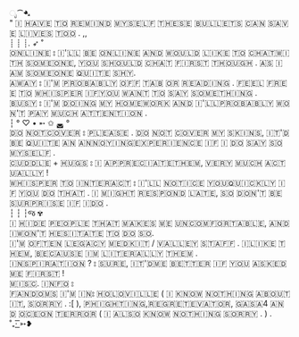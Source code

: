 ೃ⁀➷<br/>
​" 🇮​ ​🇭​​🇦​​🇻​​🇪​ ​🇹​​🇴​ ​🇷​​🇪​​🇲​​🇮​​🇳​​🇩​ ​🇲​​🇾​​🇸​​🇪​​🇱​​🇫​ ​🇹​​🇭​​🇪​​🇸​​🇪​ ​🇧​​🇺​​🇱​​🇱​​🇪​​🇹​​🇸​ ​🇨​​🇦​​🇳​ ​🇸​​🇦​​🇻​​🇪​ ​🇱​​🇮​​🇻​​🇪​​🇸​ ​🇹​​🇴​​🇴​ . ,,<br/>
┊ ┊ ┊. ➶ ˚<br/>
​🇴​​🇳​​🇱​​🇮​​🇳​​🇪​​ ⦂ ​🇮​'​🇱​​🇱​ ​🇧​​🇪​ ​🇴​​🇳​​🇱​​🇮​​🇳​​🇪​ ​🇦​​🇳​​🇩​ ​🇼​​🇴​​🇺​​🇱​​🇩​ ​🇱​​🇮​​🇰​​🇪​ ​🇹​​🇴​ ​🇨​​🇭​​🇦​​🇹​ ​🇼​​🇮​​🇹​​🇭​ ​🇸​​🇴​​🇲​​🇪​​🇴​​🇳​​🇪​, ​🇾​​🇴​​🇺​ ​🇸​​🇭​​🇴​​🇺​​🇱​​🇩​ ​🇨​​🇭​​🇦​​🇹​ ​🇫​​🇮​​🇷​​🇸​​🇹​ ​🇹​​🇭​​🇴​​🇺​​🇬​​🇭​ . ​🇦​​🇸​ ​🇮​ ​🇦​​🇲​ ​🇸​​🇴​​🇲​​🇪​​🇴​​🇳​​🇪​ ​🇶​​🇺​​🇮​​🇹​​🇪​ ​🇸​​🇭​​🇾​ .<br/>
​🇦​​🇼​​🇦​​🇾​ ⦂ ​🇮​'🇲​ ​🇵​​🇷​​🇴​​🇧​​🇦​​🇧​​🇱​​🇾​ ​🇴​​🇫​​🇫​ ​🇹​​🇦​​🇧 ​🇴​​🇷​ ​🇷​​🇪​​🇦​​🇩​​🇮​​🇳​​🇬​​ . ​🇫​​🇪​​🇪​​🇱​ ​🇫​​🇷​​🇪​​🇪​ ​🇹​​🇴​ ​🇼​​🇭​​🇮​​🇸​​🇵​​🇪​​🇷​ ​🇮​​🇫​ ​🇾​​🇴​​🇺​ ​🇼​​🇦​​🇳​​🇹​ ​🇹​​🇴​ ​🇸​​🇦​​🇾​ ​🇸​​🇴​​🇲​​🇪​​🇹​​🇭​​🇮​​🇳​​🇬​ .<br/>
​🇧​​🇺​​🇸​​🇾​ ⦂ ​🇮​'​🇲​ ​🇩​​🇴​​🇮​​🇳​​🇬​ ​🇲​​🇾​ ​🇭​​🇴​​🇲​​🇪​​🇼​​🇴​​🇷​​🇰​ ​🇦​​🇳​​🇩​ ​🇮​'​🇱​​🇱​ ​🇵​​🇷​​🇴​​🇧​​🇦​​🇧​​🇱​​🇾​ ​🇼​​🇴​​🇳'🇹​ ​🇵​​🇦​​🇾​ ​🇲​​🇺​​🇨​​🇭​ ​🇦​​🇹​​🇹​​🇪​​🇳​​🇹​​🇮​​🇴​​🇳​ .<br/>
┆ ° ♡ • ➵ ✩ ◛ °<br/>
🇩​​🇴​ ​🇳​​🇴​​🇹​ ​🇨​​🇴​​🇻​​🇪​​🇷​ ⦂ ​🇵​​🇱​​🇪​​🇦​​🇸​​🇪​ .  ​🇩​​🇴​ ​🇳​​🇴​​🇹​ ​🇨​​🇴​​🇻​​🇪​​🇷​ ​🇲​​🇾​ ​🇸​​🇰​​🇮​​🇳​​🇸​, ​🇮​​🇹​'🇩​ ​🇧​​🇪​ ​🇶​​🇺​​🇮​​🇹​​🇪​ ​🇦​​🇳​ ​🇦​​🇳​​🇳​​🇴​​🇾​​🇮​​🇳​​🇬​ ​🇪​​🇽​​🇵​​🇪​​🇷​​🇮​​🇪​​🇳​​🇨​​🇪​ ​🇮​​🇫​ ​🇮​ ​🇩​​🇴​ ​🇸​​🇦​​🇾​ ​🇸​​🇴​ ​🇲​​🇾​​🇸​​🇪​​🇱​​🇫​ .<br/>
​🇨​​🇺​​🇩​​🇩​​🇱​​🇪​ + ​🇭​​🇺​​🇬​​🇸​ ⦂ ​🇮​ ​🇦​​🇵​​🇵​​🇷​​🇪​​🇨​​🇮​​🇦​​🇹​​🇪​ ​🇹​​🇭​​🇪​​🇲​, ​🇻​​🇪​​🇷​​🇾​ ​🇲​​🇺​​🇨​​🇭​ ​🇦​​🇨​​🇹​​🇺​​🇦​​🇱​​🇱​​🇾​ !<br/>
​🇼​​🇭​​🇮​​🇸​​🇵​​🇪​​🇷​ ​🇹​​🇴​ ​🇮​​🇳​​🇹​​🇪​​🇷​​🇦​​🇨​​🇹​ ⦂ ​🇮​'🇱​​🇱​ ​🇳​​🇴​​🇹​​🇮​​🇨​​🇪​ ​🇾​​🇴​​🇺​ ​🇶​​🇺​​🇮​​🇨​​🇰​​🇱​​🇾​ ​🇮​​🇫​ ​🇾​​🇴​​🇺​ ​🇩​​🇴​ ​🇹​​🇭​​🇦​​🇹​ . ​🇮​ ​🇲​​🇮​​🇬​​🇭​​🇹​ ​🇷​​🇪​​🇸​​🇵​​🇴​​🇳​​🇩​ ​🇱​​🇦​​🇹​​🇪​, ​🇸​​🇴​ ​🇩​​🇴​​🇳​'🇹​ ​🇧​​🇪​ ​🇸​​🇺​​🇷​​🇵​​🇷​​🇮​​🇸​​🇪​ ​🇮​​🇫​ ​🇮​ ​🇩​​🇴​ .<br/>
┆ ┆ ┆જ ✾<br/>
​🇮​ ​🇭​​🇮​​🇩​​🇪​ ​🇵​​🇪​​🇴​​🇵​​🇱​​🇪​ ​🇹​​🇭​​🇦​​🇹​ ​🇲​​🇦​​🇰​​🇪​​🇸​ ​🇲​​🇪​ ​🇺​​🇳​​🇨​​🇴​​🇲​​🇫​​🇴​​🇷​​🇹​​🇦​​🇧​​🇱​​🇪​, ​🇦​​🇳​​🇩​ ​🇮​ ​🇼​​🇴​​🇳​'​🇹​ ​🇭​​🇪​​🇸​​🇮​​🇹​​🇦​​🇹​​🇪​ ​🇹​​🇴​ ​🇩​​🇴​ ​🇸​​🇴​.<br/>
​🇮​​'🇲​ ​🇴​​🇫​​🇹​​🇪​​🇳​ ​🇱​​🇪​​🇬​​🇦​​🇨​​🇾​ ​🇲​​🇪​​🇩​​🇰​​🇮​​🇹 / ​🇻​​🇦​​🇱​​🇱​​🇪​​🇾​ ​🇸​​🇹​​🇦​​🇫​​🇫​​ . ​🇮​ ​🇱​​🇮​​🇰​​🇪​ ​🇹​​🇭​​🇪​​🇲​, ​🇧​​🇪​​🇨​​🇦​​🇺​​🇸​​🇪​ ​🇮​​🇲​ ​🇱​​🇮​​🇹​​🇪​​🇷​​🇦​​🇱​​🇱​​🇾​ ​🇹​​🇭​​🇪​​🇲​ .<br/>
​🇮​​🇳​​🇸​​🇵​​🇮​​🇷​​🇦​​🇹​​🇮​​🇴​​🇳​ ? ⦂ ​🇸​​🇺​​🇷​​🇪​, ​🇮​​🇹'​🇩​ ​🇲​​🇪​ ​🇧​​🇪​​🇹​​🇹​​🇪​​🇷​ ​🇮​​🇫​ ​🇾​​🇴​​🇺​ ​🇦​​🇸​​🇰​​🇪​​🇩​ ​🇲​​🇪​ ​🇫​​🇮​​🇷​​🇸​​🇹​ !<br/>
​🇲​​🇮​​🇸​​🇨​. ​🇮​​🇳​​🇫​​🇴​ ⦂<br/>
​🇫​​🇦​​🇳​​🇩​​🇴​​🇲​​🇸​ ​🇮​​'🇲​ ​🇮​​🇳​ ⦂ ​🇭​​🇴​​🇱​​🇴​​🇻​​🇮​​🇱​​🇱​​🇪 ( ​🇮​ ​🇰​​🇳​​🇴​​🇼​ ​🇳​​🇴​​🇹​​🇭​​🇮​​🇳​​🇬​ ​🇦​​🇧​​🇴​​🇺​​🇹​ ​🇮​​🇹​, ​🇸​​🇴​​🇷​​🇷​​🇾​ . :[ )​, ​🇵​​🇭​​🇮​​🇬​​🇭​​🇹​​🇮​​🇳​​🇬​, ​🇷​​🇪​​🇬​​🇷​​🇪​​🇹​​🇪​​🇻​​🇦​​🇹​​🇴​​🇷, 🇬​​🇦​​🇸​​🇦4​  ​🇦​​🇳​​🇩​ ​🇴​​🇨​​🇪​​🇴​​🇳​ ​🇹​​🇪​​🇷​​🇷​​🇴​​🇷​ ( ​🇮​ ​🇦​​🇱​​🇸​​🇴​ ​🇰​​🇳​​🇴​​🇼​ ​🇳​​🇴​​🇹​​🇭​​🇮​​🇳​​🇬​  ​🇸​​🇴​​🇷​​🇷​​🇾​ . ) .<br/>
˚₊· ͟͟͞͞➳❥
 
